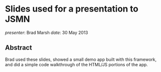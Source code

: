 # Slides used for a presentation to JSMN

*presenter*: Brad Marsh
*date*: 30 May 2013

## Abstract
Brad used these slides, showed a small demo app built with this framework, and
did a simple code walkthrough of the HTML/JS portions of the app.
